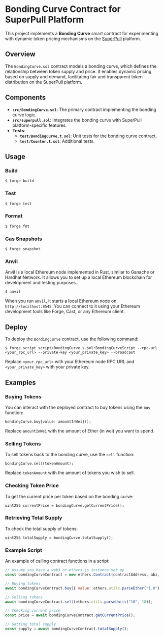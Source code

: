 # Bonding Curve Contract for SuperPull Platform

This project implements a **Bonding Curve** smart contract for experimenting with dynamic token pricing mechanisms on the [SuperPull](https://superpull.world) platform.

## Overview

The `BondingCurve.sol` contract models a bonding curve, which defines the relationship between token supply and price. It enables dynamic pricing based on supply and demand, facilitating fair and transparent token distribution on the SuperPull platform.

## Components

- **`src/BondingCurve.sol`**: The primary contract implementing the bonding curve logic.
- **`src/superpull.sol`**: Integrates the bonding curve with SuperPull platform-specific features.
- **Tests**:
  - **`test/BondingCurve.t.sol`**: Unit tests for the bonding curve contract.
  - **`test/Counter.t.sol`**: Additional tests.

## Usage

### Build

```shell
$ forge build
```

### Test

```shell
$ forge test
```

### Format

```shell
$ forge fmt
```

### Gas Snapshots

```shell
$ forge snapshot
```

### Anvil

Anvil is a local Ethereum node implemented in Rust, similar to Ganache or Hardhat Network. It allows you to set up a local Ethereum blockchain for development and testing purposes.

```shell
$ anvil
```

When you run `anvil`, it starts a local Ethereum node on `http://localhost:8545`. You can connect to it using your Ethereum development tools like Forge, Cast, or any Ethereum client.

## Deploy

To deploy the `BondingCurve` contract, use the following command:

```shell
$ forge script script/BondingCurve.s.sol:BondingCurveScript --rpc-url <your_rpc_url> --private-key <your_private_key> --broadcast
```

Replace `<your_rpc_url>` with your Ethereum node RPC URL and `<your_private_key>` with your private key.

## Examples

### Buying Tokens

You can interact with the deployed contract to buy tokens using the `buy` function:

```solidity
bondingCurve.buy{value: amountInWei}();
```

Replace `amountInWei` with the amount of Ether (in wei) you want to spend.

### Selling Tokens

To sell tokens back to the bonding curve, use the `sell` function:

```solidity
bondingCurve.sell(tokenAmount);
```

Replace `tokenAmount` with the amount of tokens you wish to sell.

### Checking Token Price

To get the current price per token based on the bonding curve:

```solidity
uint256 currentPrice = bondingCurve.getCurrentPrice();
```

### Retrieving Total Supply

To check the total supply of tokens:

```solidity
uint256 totalSupply = bondingCurve.totalSupply();
```

### Example Script

An example of calling contract functions in a script:

```javascript
// Assume you have a web3 or ethers.js instance set up
const bondingCurveContract = new ethers.Contract(contractAddress, abi, signer);

// Buying tokens
await bondingCurveContract.buy({ value: ethers.utils.parseEther("1.0") });

// Selling tokens
await bondingCurveContract.sell(ethers.utils.parseUnits("10", 18));

// Checking current price
const price = await bondingCurveContract.getCurrentPrice();

// Getting total supply
const supply = await bondingCurveContract.totalSupply();
```

